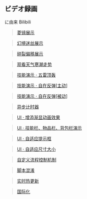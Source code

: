 ## ビデオ録画

に由来 Bilibili

> <a target="_blank" href="https://www.bilibili.com/video/BV1Dt4y1t7eF">菱镜展示</a>

> <a target="_blank" href="https://www.bilibili.com/video/BV1uF411c7R5">幻境迷丝展示</a>

> <a target="_blank" href="https://www.bilibili.com/video/BV1Sa411s7tK">碎裂偏移展示</a>

> <a target="_blank" href="https://www.bilibili.com/video/BV1BU4y1g73m">观看天气寒潮走势</a>

> <a target="_blank" href="https://www.bilibili.com/video/BV1Bb4y1i71m">技能演示 · 五雷顶轰</a>

> <a target="_blank" href="https://www.bilibili.com/video/BV1Ym4y1X7jo">技能演示 · 自在反弹[主动]</a>

> <a target="_blank" href="https://www.bilibili.com/video/BV1KR4y1W7Qi">技能演示 · 自在反弹[被动]</a>

> <a target="_blank" href="https://www.bilibili.com/video/BV1DU4y1N7Kv">异步计时器</a>

> <a target="_blank" href="https://www.bilibili.com/video/BV1CF411b7Fp">UI · 增添渐显动画效果</a>

> <a target="_blank" href="https://www.bilibili.com/video/BV1SZ4y197Eh">UI · 技能栏、物品栏、背包栏演示</a>

> <a target="_blank" href="https://www.bilibili.com/video/BV1Mu411S7mU">UI · 自适应提示框</a>

> <a target="_blank" href="https://www.bilibili.com/video/BV1uq4y1m78k">UI · 自适应尺寸大小</a>

> <a target="_blank" href="https://www.bilibili.com/video/BV15Q4y1v7df">自定义流程控制机制</a>

> <a target="_blank" href="https://www.bilibili.com/video/BV16D4y1c7nS">脚本混淆</a>

> <a target="_blank" href="https://www.bilibili.com/video/BV1CZ4y1X7rw">实时热更新</a>

> <a target="_blank" href="https://www.bilibili.com/video/BV1D3411x7MC">国际化</a>
